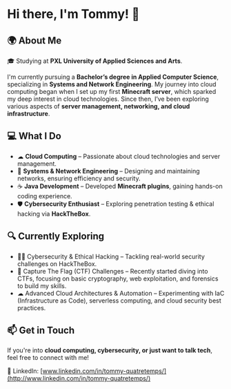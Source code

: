 # Hi there, I'm Tommy! 👋

## 🌍 About Me

🎓 Studying at **PXL University of Applied Sciences and Arts**.

I'm currently pursuing a **Bachelor’s degree in Applied Computer Science**, specializing in **Systems and Network Engineering**. My journey into cloud computing began when I set up my first **Minecraft server**, which sparked my deep interest in cloud technologies. Since then, I’ve been exploring various aspects of **server management, networking, and cloud infrastructure**.

## 💻 What I Do

- ☁ **Cloud Computing** – Passionate about cloud technologies and server management.
- 🔧 **Systems & Network Engineering** – Designing and maintaining networks, ensuring efficiency and security.
- ☕ **Java Development** – Developed **Minecraft plugins**, gaining hands-on coding experience.
- 🛡 **Cybersecurity Enthusiast** – Exploring penetration testing & ethical hacking via **HackTheBox**.

## 🔍 Currently Exploring

- 🏴‍☠️ Cybersecurity & Ethical Hacking – Tackling real-world security challenges on HackTheBox.
- 🎯 Capture The Flag (CTF) Challenges – Recently started diving into CTFs, focusing on basic cryptography, web exploitation, and forensics to build my skills.
- ☁ Advanced Cloud Architectures & Automation – Experimenting with IaC (Infrastructure as Code), serverless computing, and cloud security best practices.

## 📫 Get in Touch

If you're into **cloud computing, cybersecurity, or just want to talk tech**, feel free to connect with me!

💼 LinkedIn: [www.linkedin.com/in/tommy-quatretemps/](http://www.linkedin.com/in/tommy-quatretemps/)


